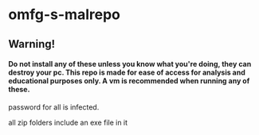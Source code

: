 # omfg-s-malrepo

## Warning!

#### Do not install any of these unless you know what you're doing, they can destroy your pc. This repo is made for ease of access for analysis and educational purposes only. A vm is recommended when running any of these.


password for all is infected.

all zip folders include an exe file in it

